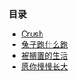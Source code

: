 ### 目录

- [Crush](https://liyang20021203.github.io/Reading/送你一颗子弹/Crush)
- [兔子跑什么跑](https://liyang20021203.github.io/Reading/送你一颗子弹/兔子跑什么跑)
- [被搁置的生活](https://liyang20021203.github.io/Reading/送你一颗子弹/被搁置的生活)
- [愿你慢慢长大](https://liyang20021203.github.io/Reading/送你一颗子弹/愿你慢慢长大)
